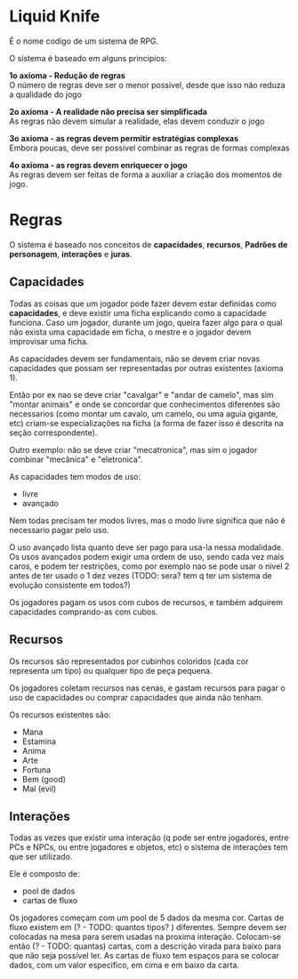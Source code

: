<h1>Liquid Knife</h1>

É o nome codigo de um sistema de RPG.

O sistema é baseado em alguns principios:

<b>1o axioma - Redução de regras</b><br/>
O número de regras deve ser o menor possivel, desde que isso não reduza a qualidade do jogo

<b>2o axioma - A realidade não precisa ser simplificada</b><br/>
As regras não devem simular a realidade, elas devem conduzir o jogo

<b>3o axioma - as regras devem permitir estratégias complexas</b><br/>
Embora poucas, deve ser possível combinar as regras de formas complexas

<b>4o axioma - as regras devem enriquecer o jogo</b><br/>
As regras devem ser feitas de forma a auxiliar a criação dos momentos de jogo.

<h1>Regras</h1>
O sistema é baseado nos conceitos de <b>capacidades</b>, <b>recursos</b>, <b>Padrões de personagem</b>, <b>interações</b> e <b>juras</b>.

<h2>Capacidades</h2>
Todas as coisas que um jogador pode fazer devem estar definidas como <b>capacidades</b>, e deve existir uma ficha explicando como a capacidade funciona. 
Caso um jogador, durante um jogo, queira fazer algo para o qual não exista uma capacidade em ficha, o mestre e o jogador devem improvisar uma ficha.

As capacidades devem ser fundamentais, não se devem criar novas capacidades que possam ser representadas por outras existentes (axioma 1).

Então por ex nao se deve criar "cavalgar" e "andar de camelo", mas sim "montar animais" e onde se concordar que conhecimentos diferentes são necessarios
(como montar um cavalo, um camelo, ou uma aguia gigante, etc) criam-se especializações na ficha (a forma de fazer isso é descrita na seção correspondente).

Outro exemplo: não se deve criar "mecatronica", mas sim o jogador combinar "mecânica" e "eletronica".

As capacidades tem modos de uso:
- livre
- avançado

Nem todas precisam ter modos livres, mas o modo livre significa que não é necessario pagar pelo uso.

O uso avançado lista quanto deve ser pago para usa-la nessa modalidade. Os usos avançados podem exigir uma ordem de uso, sendo cada vez mais caros, e podem
ter restrições, como por exemplo nao se pode usar o nivel 2 antes de ter usado o 1 dez vezes (TODO: sera? tem q ter um sistema de evolução consistente em todos?)

Os jogadores pagam os usos com cubos de recursos, e também adquirem capacidades comprando-as com cubos.

<h2>Recursos</h2>
Os recursos são representados por cubinhos coloridos (cada cor representa um tipo) ou qualquer tipo de peça pequena.

Os jogadores coletam recursos nas cenas, e gastam recursos para pagar o uso de capacidades ou comprar capacidades que ainda não tenham.

Os recursos existentes são:
- Mana
- Estamina
- Anima
- Arte
- Fortuna
- Bem (good)
- Mal (evil)

<h2>Interações</h2>

Todas as vezes que existir uma interação (q pode ser entre jogadores, entre PCs e NPCs, ou entre jogadores e objetos, etc) o sistema de interações tem que ser
utilizado.

Ele é composto de:
- pool de dados
- cartas de fluxo

Os jogadores começam com um pool de 5 dados da mesma cor. 
Cartas de fluxo existem em (? - TODO: quantos tipos? ) diferentes. Sempre devem ser colocadas na mesa para serem usadas na proxima interação.
Colocam-se então (? - TODO: quantas) cartas, com a descrição virada para baixo para que não seja possivel ler.
As cartas de fluxo tem espaços para se colocar dados, com um valor especifico, em cima e em baixo da carta.
